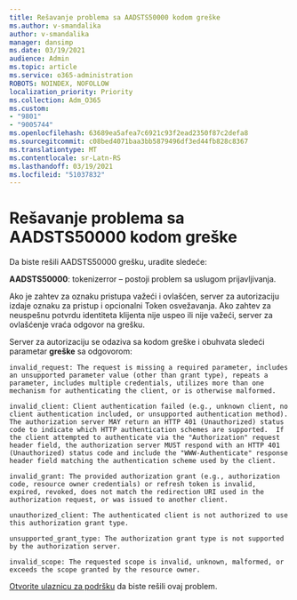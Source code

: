 ```yaml
---
title: Rešavanje problema sa AADSTS50000 kodom greške
ms.author: v-smandalika
author: v-smandalika
manager: dansimp
ms.date: 03/19/2021
audience: Admin
ms.topic: article
ms.service: o365-administration
ROBOTS: NOINDEX, NOFOLLOW
localization_priority: Priority
ms.collection: Adm_O365
ms.custom:
- "9801"
- "9005744"
ms.openlocfilehash: 63689ea5afea7c6921c93f2ead2350f87c2defa8
ms.sourcegitcommit: c08bed4071baa3bb5879496df3ed44fb828c8367
ms.translationtype: MT
ms.contentlocale: sr-Latn-RS
ms.lasthandoff: 03/19/2021
ms.locfileid: "51037832"
---
```

# <a name="troubleshoot-aadsts50000-error-code"></a>Rešavanje problema sa AADSTS50000 kodom greške

Da biste rešili AADSTS50000 grešku, uradite sledeće:

**AADSTS50000**: tokenizerror – postoji problem sa uslugom prijavljivanja.

Ako je zahtev za oznaku pristupa važeći i ovlašćen, server za autorizaciju izdaje oznaku za pristup i opcionalni Token osvežavanja. Ako zahtev za neuspešnu potvrdu identiteta klijenta nije uspeo ili nije važeći, server za ovlašćenje vraća odgovor na grešku.

Server za autorizaciju se odaziva sa kodom greške i obuhvata sledeći parametar **greške** sa odgovorom:

`invalid_request: The request is missing a required parameter, includes an unsupported parameter value (other than grant type), repeats a parameter, includes multiple credentials, utilizes more than one mechanism for authenticating the client, or is otherwise malformed.`

`invalid_client: Client authentication failed (e.g., unknown client, no client authentication included, or unsupported authentication method).  The authorization server MAY return an HTTP 401 (Unauthorized) status code to indicate which HTTP authentication schemes are supported.  If the client attempted to authenticate via the "Authorization" request header field, the authorization server MUST respond with an HTTP 401 (Unauthorized) status code and include the "WWW-Authenticate" response header field matching the authentication scheme used by the client.`

`invalid_grant: The provided authorization grant (e.g., authorization code, resource owner credentials) or refresh token is invalid, expired, revoked, does not match the redirection URI used in the authorization request, or was issued to another client.`

`unauthorized_client: The authenticated client is not authorized to use this authorization grant type.`

`unsupported_grant_type: The authorization grant type is not supported by the authorization server.`

`invalid_scope: The requested scope is invalid, unknown, malformed, or exceeds the scope granted by the resource owner.`

[Otvorite ulaznicu za podršku](https://docs.microsoft.com/azure/active-directory/fundamentals/active-directory-troubleshooting-support-howto) da biste rešili ovaj problem.